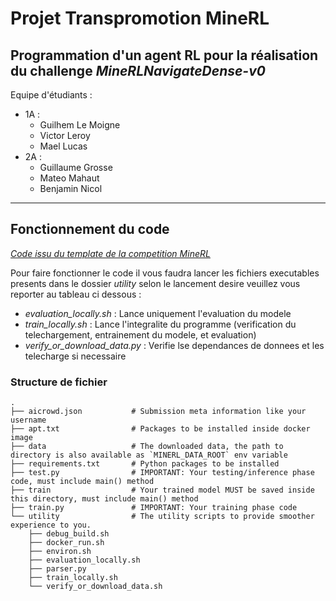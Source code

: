 # Projet Transpromotion MineRL
## Programmation d'un agent RL pour la réalisation du challenge *MineRLNavigateDense-v0*
Equipe d'étudiants :
 - 1A :
   - Guilhem Le Moigne
   - Victor Leroy
   - Mael Lucas
 - 2A :
   - Guillaume Grosse
   - Mateo Mahaut
   - Benjamin Nicol
---
## Fonctionnement du code
[*Code issu du template de la competition MineRL*](https://github.com/minerllabs/competition_submission_starter_template)

Pour faire fonctionner le code il vous faudra lancer les fichiers executables presents dans le dossier *utility* selon le lancement desire veuillez vous reporter au tableau ci dessous :
- *evaluation_locally.sh* : Lance uniquement l'evaluation du modele
- *train_locally.sh* : Lance l'integralite du programme (verification du telechargement, entrainement du modele, et evaluation)
- *verify_or_download_data.py* : Verifie lse dependances de donnees et les telecharge si necessaire

### Structure de fichier
```
.
├── aicrowd.json           # Submission meta information like your username
├── apt.txt                # Packages to be installed inside docker image
├── data                   # The downloaded data, the path to directory is also available as `MINERL_DATA_ROOT` env variable
├── requirements.txt       # Python packages to be installed
├── test.py                # IMPORTANT: Your testing/inference phase code, must include main() method
├── train                  # Your trained model MUST be saved inside this directory, must include main() method
├── train.py               # IMPORTANT: Your training phase code
└── utility                # The utility scripts to provide smoother experience to you.
    ├── debug_build.sh
    ├── docker_run.sh
    ├── environ.sh
    ├── evaluation_locally.sh
    ├── parser.py
    ├── train_locally.sh
    └── verify_or_download_data.sh
```